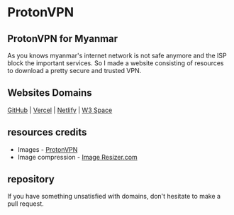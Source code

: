 # ProtonVPN
## ProtonVPN for Myanmar
As you knows myanmar's internet network is not safe anymore and the ISP block the important services. So I made a website consisting of resources to download a pretty secure and trusted VPN.

## Websites Domains
[GitHub](https://ppzh0.github.io/protonvpn) |
[Vercel](https://iiap.vercel.app/) |
[Netlify](https://iiap.netlify.app) |
[W3 Space](https://ppzh0.w3spaces.com) 

## resources credits

<!-- icons - [SVGRepo](https:://www.svgrepo.com)   -->
- Images - [ProtonVPN](https://protonvpn.com) 
- Image compression - [Image Resizer.com](https://imageresizer.com/image-compressor)

## repository
If you have something unsatisfied with domains, don't hesitate to make a pull request.
